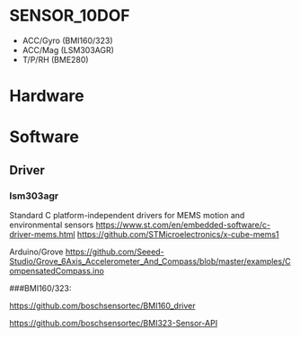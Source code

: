 # SENSOR_10DOF

- ACC/Gyro	(BMI160/323)
- ACC/Mag	(LSM303AGR)
- T/P/RH	(BME280)

# Hardware

# Software

## Driver

### lsm303agr

Standard C platform-independent drivers for MEMS motion and environmental sensors
https://www.st.com/en/embedded-software/c-driver-mems.html
https://github.com/STMicroelectronics/x-cube-mems1

Arduino/Grove
https://github.com/Seeed-Studio/Grove_6Axis_Accelerometer_And_Compass/blob/master/examples/CompensatedCompass.ino


###BMI160/323:

https://github.com/boschsensortec/BMI160_driver

https://github.com/boschsensortec/BMI323-Sensor-API



